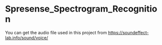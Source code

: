 # Spresense_Spectrogram_Recognition

You can get the audio file used in this project from https://soundeffect-lab.info/sound/voice/
